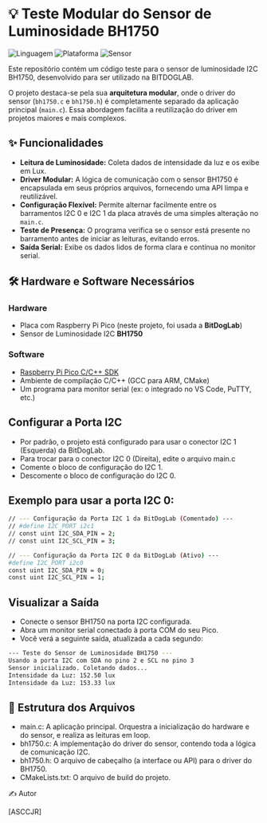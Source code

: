 # 💡 Teste Modular do Sensor de Luminosidade BH1750

![Linguagem](https://img.shields.io/badge/Linguagem-C-blue.svg)
![Plataforma](https://img.shields.io/badge/Plataforma-Raspberry%20Pi%20Pico-purple.svg)
![Sensor](https://img.shields.io/badge/Sensor-BH1750-yellow.svg)

Este repositório contém um código teste para o sensor de luminosidade I2C BH1750, desenvolvido para ser utilizado na BITDOGLAB.

O projeto destaca-se pela sua **arquitetura modular**, onde o driver do sensor (`bh1750.c` e `bh1750.h`) é completamente separado da aplicação principal (`main.c`). Essa abordagem facilita a reutilização do driver em projetos maiores e mais complexos.

## ✨ Funcionalidades

* **Leitura de Luminosidade:** Coleta dados de intensidade da luz e os exibe em Lux.
* **Driver Modular:** A lógica de comunicação com o sensor BH1750 é encapsulada em seus próprios arquivos, fornecendo uma API limpa e reutilizável.
* **Configuração Flexível:** Permite alternar facilmente entre os barramentos I2C 0 e I2C 1 da placa através de uma simples alteração no `main.c`.
* **Teste de Presença:** O programa verifica se o sensor está presente no barramento antes de iniciar as leituras, evitando erros.
* **Saída Serial:** Exibe os dados lidos de forma clara e contínua no monitor serial.

## 🛠️ Hardware e Software Necessários

### Hardware
* Placa com Raspberry Pi Pico (neste projeto, foi usada a **BitDogLab**)
* Sensor de Luminosidade I2C **BH1750**

### Software
* [Raspberry Pi Pico C/C++ SDK](https://github.com/raspberrypi/pico-sdk)
* Ambiente de compilação C/C++ (GCC para ARM, CMake)
* Um programa para monitor serial (ex: o integrado no VS Code, PuTTY, etc.)

## Configurar a Porta I2C
* Por padrão, o projeto está configurado para usar o conector I2C 1 (Esquerda) da BitDogLab.
* Para trocar para o conector I2C 0 (Direita), edite o arquivo main.c
* Comente o bloco de configuração do I2C 1.
* Descomente o bloco de configuração do I2C 0.

## Exemplo para usar a porta I2C 0:

```bash
// --- Configuração da Porta I2C 1 da BitDogLab (Comentado) ---
// #define I2C_PORT i2c1
// const uint I2C_SDA_PIN = 2;
// const uint I2C_SCL_PIN = 3;

// --- Configuração da Porta I2C 0 da BitDogLab (Ativo) ---
#define I2C_PORT i2c0
const uint I2C_SDA_PIN = 0;
const uint I2C_SCL_PIN = 1;
```

## Visualizar a Saída
* Conecte o sensor BH1750 na porta I2C configurada.
* Abra um monitor serial conectado à porta COM do seu Pico.
* Você verá a seguinte saída, atualizada a cada segundo:
```bash
--- Teste do Sensor de Luminosidade BH1750 ---
Usando a porta I2C com SDA no pino 2 e SCL no pino 3
Sensor inicializado. Coletando dados...
Intensidade da Luz: 152.50 lux
Intensidade da Luz: 153.33 lux
```
## 📂 Estrutura dos Arquivos
* main.c: A aplicação principal. Orquestra a inicialização do hardware e do sensor, e realiza as leituras em loop.
* bh1750.c: A implementação do driver do sensor, contendo toda a lógica de comunicação I2C.
* bh1750.h: O arquivo de cabeçalho (a interface ou API) para o driver do BH1750.
* CMakeLists.txt: O arquivo de build do projeto.

✍️ Autor

  [ASCCJR]
